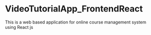 # VideoTutorialApp_FrontendReact
This is a web based application for online course management system using React js
